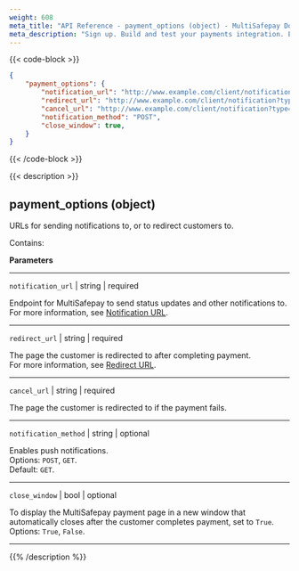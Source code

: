 ```yaml
---
weight: 608
meta_title: "API Reference - payment_options (object) - MultiSafepay Docs"
meta_description: "Sign up. Build and test your payments integration. Explore our products and services. Use our API Reference, SDKs, and wrappers. Get support."
---
```

{{< code-block >}}
```json 
{
	"payment_options": {
		"notification_url": "http://www.example.com/client/notification?type=notification",
		"redirect_url": "http://www.example.com/client/notification?type=redirect",
		"cancel_url": "http://www.example.com/client/notification?type=cancel", 
		"notification_method": "POST",
		"close_window": true,
	}
}
```


{{< /code-block >}}

{{< description >}}
## payment_options (object)

URLs for sending notifications to, or to redirect customers to.

Contains:  

**Parameters**

----------------
`notification_url` | string | required

Endpoint for MultiSafepay to send status updates and other notifications to.   
For more information, see [Notification URL](/developer/api/notification-url).              

----------------
`redirect_url` | string | required

The page the customer is redirected to after completing payment.   
For more information, see [Redirect URL](/developer/api/redirect-url/).          

----------------
`cancel_url` | string | required

The page the customer is redirected to if the payment fails. 

----------------
`notification_method` | string | optional

Enables push notifications.  
Options: `POST`, `GET`.  
Default: `GET`.   

----------------
`close_window` | bool | optional

To display the MultiSafepay payment page in a new window that automatically closes after the customer completes payment, set to `True`.   
Options: `True`, `False`. 

----------------

{{% /description %}}
